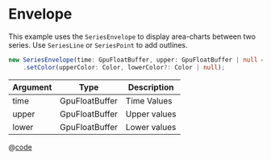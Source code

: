 # Envelope
This example uses the `SeriesEnvelope` to display area-charts between two series. Use `SeriesLine` or `SeriesPoint` to add outlines.

<example-series-envelope />

```ts
new SeriesEnvelope(time: GpuFloatBuffer, upper: GpuFloatBuffer | null = null, lower: GpuFloatBuffer | null = null)
    .setColor(upperColor: Color, lowerColor?: Color | null);
```


 Argument | Type    | Description 
----------|---------|---------
 time | GpuFloatBuffer    | Time Values
 upper | GpuFloatBuffer    | Upper values
 lower | GpuFloatBuffer    | Lower values



@[code](../../examples/example-series-envelope.vue)
